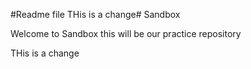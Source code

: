 

#Readme file
THis is a change# Sandbox

Welcome to Sandbox this will be our practice repository

THis is a change
